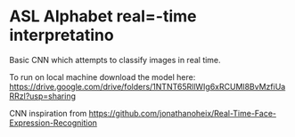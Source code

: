 # ASL Alphabet real=-time interpretatino

Basic CNN which attempts to classify images in real time. 

To run on local machine download the model here: https://drive.google.com/drive/folders/1NTNT65RllWIg6xRCUMl8BvMzfiUaRRzl?usp=sharing 

CNN inspiration from https://github.com/jonathanoheix/Real-Time-Face-Expression-Recognition 
